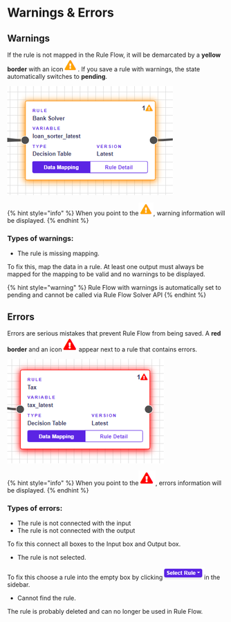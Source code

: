 # Warnings & Errors

## Warnings

If the rule is not mapped in the Rule Flow, it will be demarcated by a **yellow border** with an icon![](../.gitbook/assets/warningError2.png). If you save a rule with warnings, the state automatically switches to **pending**.

![](../.gitbook/assets/warningBox.PNG)

{% hint style="info" %}
When you point to the![](../.gitbook/assets/warningError2.png), warning information will be displayed.
{% endhint %}

### Types of warnings:

* The rule is missing mapping.

To fix this, map the data in a rule. At least one output must always be mapped for the mapping to be valid and no warnings to be displayed.

{% hint style="warning" %}
Rule Flow with warnings is automatically set to pending and cannot be called via Rule Flow Solver API
{% endhint %}

## Errors

Errors are serious mistakes that prevent Rule Flow from being saved. A **red border** and an icon![](../.gitbook/assets/errorIcon.png)appear next to a rule that contains errors.

![](../.gitbook/assets/ErrorBox.PNG)

{% hint style="info" %}
When you point to the![](../.gitbook/assets/errorIcon.png), errors information will be displayed.
{% endhint %}

### Types of errors:

* The rule is not connected with the input
* The rule is not connected with the output

To fix this connect all boxes to the Input box and Output box.

* The rule is not selected.

To fix this choose a rule into the empty box by clicking![](../.gitbook/assets/selectRule.PNG)in the sidebar.

* Cannot find the rule.

The rule is probably deleted and can no longer be used in Rule Flow.
